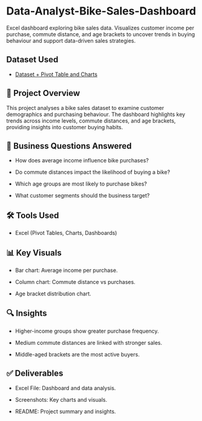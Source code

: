 # Data-Analyst-Bike-Sales-Dashboard
Excel dashboard exploring bike sales data. Visualizes customer income per purchase, commute distance, and age brackets to uncover trends in buying behaviour and support data-driven sales strategies.

## Dataset Used

- <a href="https://onedrive.live.com/personal/6fa70a1c5790ed23/_layouts/15/doc2.aspx?resid=d91c1248-ab92-47cb-a37b-65e03c3c1e17&cid=6fa70a1c5790ed23">Dataset + Pivot Table and Charts</a>

## 📌 Project Overview

This project analyses a bike sales dataset to examine customer demographics and purchasing behaviour. The dashboard highlights key trends across income levels, commute distances, and age brackets, providing insights into customer buying habits.

## 🎯 Business Questions Answered

- How does average income influence bike purchases?

- Do commute distances impact the likelihood of buying a bike?

- Which age groups are most likely to purchase bikes?

- What customer segments should the business target?

## 🛠 Tools Used

- Excel (Pivot Tables, Charts, Dashboards)

## 📊 Key Visuals

- Bar chart: Average income per purchase.

- Column chart: Commute distance vs purchases.

- Age bracket distribution chart.

## 🔍 Insights

- Higher-income groups show greater purchase frequency.

- Medium commute distances are linked with stronger sales.

- Middle-aged brackets are the most active buyers.

## ✅ Deliverables

- Excel File: Dashboard and data analysis.

- Screenshots: Key charts and visuals.

- README: Project summary and insights.
